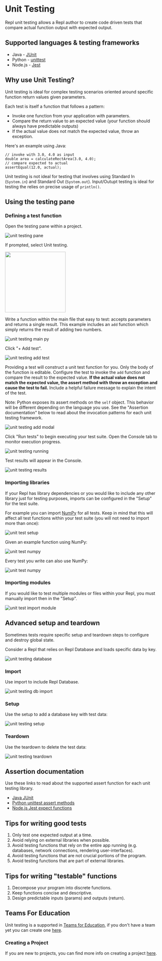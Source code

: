 # Unit Testing

Repl unit testing allows a Repl author to create code driven tests that compare actual function output with expected output. 

## Supported languages & testing frameworks

- Java - [JUnit](https://junit.org/junit5/docs/current/user-guide/)
- Python - [unittest](https://docs.python.org/3/library/unittest.html)
- Node.js - [Jest](https://jestjs.io/docs/en/getting-started)

## Why use Unit Testing?

Unit testing is ideal for complex testing scenarios oriented around specific function return values given parameters. 

Each test is itself a function that follows a pattern:

- Invoke one function from your application with parameters.
- Compare the return value to an expected value (your function should always have predictable outputs)
- If the actual value does not match the expected value, throw an exception.

Here's an example using Java: 
```
// invoke with 3.0, 4.0 as input
double area = calculateRectArea(3.0, 4.0);
// compare expected to actual
assertEqual(12.0, actual);
```

Unit testing is not ideal for testing that involves using Standard In (`System.in`) and Standard Out (`System.out`). Input/Outupt testing is ideal for testing the relies on precise usage of `println()`. 

## Using the testing pane

### Defining a test function

Open the testing pane within a project.

![unit testing pane](/images/unit-testing/unit-testing-pane.png)

If prompted, select Unit testing.

<img src="/images/unit-testing/testing-method.png" style="width: 200px;">

Write a function within the main file that easy to test: accepts parameters and returns a single result. This example includes an `add` function which simply returns the result of adding two numbers.

![unit testing main py](/images/unit-testing/unit-testing-add-py.png)

Click "+ Add test".

![unit testing add test](/images/unit-testing/unit-testing-add-test.png)

Providing a test will construct a unit test function for you. Only the body of the function is editable. Configure the test to invoke the `add` function and compare the result to the expected value. **If the actual value does not match the expected value, the assert method with throw an exception and cause the test to fail.** Include a helpful failure message to explain the intent of the test. 

Note: Python exposes its assert methods on the `self` object. This behavior will be different depending on the language you use. See the "Assertion documentation" below to read about the invocation patterns for each unit testing framework.

![unit testing add modal](/images/unit-testing/unit-testing-add-modal.png)

Click "Run tests" to begin executing your test suite. Open the Console tab to monitor execution progress. 

![unit testing running](/images/unit-testing/unit-testing-running.png)

Test results will appear in the Console.

![unit testing results](/images/unit-testing/unit-testing-results.png)


### Importing libraries

If your Repl has library dependencies or you would like to include any other library just for testing purposes, imports can be configured in the "Setup" for the test suite.

For example you can import [NumPy](https://numpy.org/) for all tests. Keep in mind that this will affect all test functions within your test suite (you will not need to import more than once):

![unit test setup](/images/unit-testing/unit-testing-import.png)

Given an example function using NumPy:

![unit test numpy](/images/unit-testing/unit-testing-np-example.png)

Every test you write can also use NumPy:

![unit test numpy](/images/unit-testing/unit-testing-np-test.png)

### Importing modules

If you would like to test multiple modules or files within your Repl, you must manually import then in the "Setup".

![unit test import module](/images/unit-testing/unit-testing-import-module.png)

## Advanced setup and teardown

Sometimes tests require specific setup and teardown steps to configure and destroy global state. 

Consider a Repl that relies on Repl Database and loads specific data by key.

![unit testing database](/images/unit-testing/unit-testing-database.png)

### Import

Use import to include Repl Database.

![unit testing db import](/images/unit-testing/unit-testing-db-import.png)

### Setup

Use the setup to add a database key with test data:

![unit testing setup](/images/unit-testing/unit-testing-setup.png)

### Teardown
Use the teardown to delete the test data:

![unit testing teardown](/images/unit-testing/unit-testing-teardown.png)

## Assertion documentation

Use these links to read about the supported assert function for each unit testing library.

- [Java JUnit](https://junit.org/junit4/javadoc/latest/org/junit/Assert.html)
- [Python unittest assert methods](https://docs.python.org/3/library/unittest.html#assert-methods)
- [Node.js Jest expect functions](https://jestjs.io/docs/en/expect)


## Tips for writing good tests

1. Only test one expected output at a time.
1. Avoid relying on external libraries when possible.
1. Avoid testing functions that rely on the entire app running (e.g. databases, network connections, rendering user-interfaces).
1. Avoid testing functions that are not crucial portions of the program.
1. Avoid testing functions that are part of external libraries. 

## Tips for writing "testable" functions

1. Decompose your program into discrete functions.
1. Keep functions concise and descriptive. 
1. Design predictable inputs (params) and outputs (return).

## Teams For Education

Unit testing is a supported in [Teams for Education](https://teamsforeducationresources.obaidaa.repl.co/), if you don't have a team yet you can create one [here](https://repl.it/teams).

### Creating a Project

If you are new to projects, you can find more info on creating a project [here](./Projects). 

<!-- 
TBD
### Example Team projects

Use project share links below to import a example unit test projects into your team:

  - Java `JUnit`: link
  - Python `unittest`: link
  - Node.js `Jest`: link -->